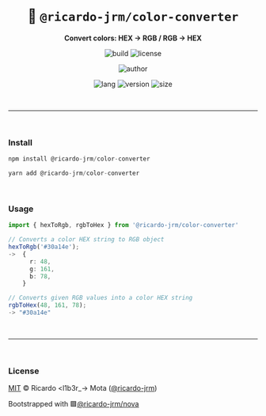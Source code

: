 <div align="center">

# 🌙 `@ricardo-jrm/color-converter`

<b>Convert colors: HEX -> RGB / RGB -> HEX</b>

![build](https://img.shields.io/github/workflow/status/ricardo-jrm/color-converter/Continuous%20Integration?style=for-the-badge)
![license](https://img.shields.io/github/license/ricardo-jrm/color-converter?style=for-the-badge)

![author](<https://img.shields.io/badge/Author-Ricardo%20%3Cl1b3r__--%3E%20Mota%20(%40ricardo--jrm)-orange?style=for-the-badge>)

![lang](https://img.shields.io/github/languages/top/ricardo-jrm/color-converter?style=for-the-badge)
![version](https://img.shields.io/npm/v/@ricardo-jrm/color-converter?style=for-the-badge)
![size](https://img.shields.io/bundlephobia/min/@ricardo-jrm/color-converter?style=for-the-badge)

</div>

<br />

---

<br />

### <b>Install</b>

```ts
npm install @ricardo-jrm/color-converter

yarn add @ricardo-jrm/color-converter
```

<br />

### <b>Usage</b>

```ts
import { hexToRgb, rgbToHex } from '@ricardo-jrm/color-converter'

// Converts a color HEX string to RGB object
hexToRgb('#30a14e');
->  {
      r: 48,
      g: 161,
      b: 78,
    }

// Converts given RGB values into a color HEX string
rgbToHex(48, 161, 78);
-> "#30a14e"
```

<br />

---

<br />

### <b>License</b>

[MIT](https://github.com/ricardo-jrm/color-converter/blob/main/LICENSE) © Ricardo <l1b3r\_-> Mota ([@ricardo-jrm](https://github.com/ricardo-jrm))

Bootstrapped with 🟪[@ricardo-jrm/nova](https://github.com/ricardo-jrm/nova)

<br />
